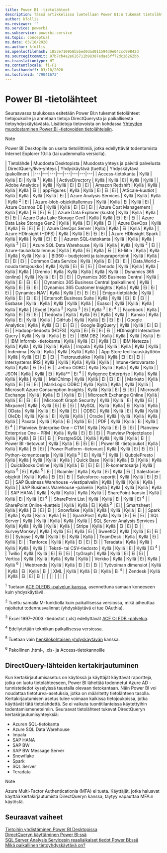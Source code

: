 ```yaml
---
title: Power BI -tietolähteet
description: Tässä artikkelissa luetellaan Power BI:n tukemat tietolähteet ja annetaan tietoja DirectQuerysta ja paikallisesta tietoyhdyskäytävästä.
author: kfollis
ms.reviewer: ''
ms.service: powerbi
ms.subservice: powerbi-service
ms.topic: conceptual
ms.date: 03/10/2020
ms.author: kfollis
ms.openlocfilehash: 1853e710958b5bed0dad011594d9e04ccc99842d
ms.sourcegitcommit: 87b7cb4a2e626711b98387edaa5ff72dc26262bb
ms.translationtype: HT
ms.contentlocale: fi-FI
ms.lasthandoff: 03/10/2020
ms.locfileid: "79041673"
---
```

# <a name="power-bi-data-sources"></a>Power BI -tietolähteet

Seuraavassa taulukossa esitetään Power BI:n tukemat tietolähteet tietojoukoille ja annetaan tietoja DirectQuerysta ja paikallisesta tietoyhdyskäytävästä. Lisätietoja tietovoista on kohdassa [Yhteyden muodostaminen Power BI -tietovoiden tietolähteisiin](service-dataflows-data-sources.md).

> [!NOTE]
> Power BI Desktopille on useita tietoliittimiä, jotka edellyttävät todentamista Internet Explorer 10:llä (tai uudemmalla versiolla). 


| Tietolähde | Muodosta Desktopista | Muodosta yhteys ja päivitä palvelusta | DirectQuery/live-yhteys | Yhdyskäytävä (tuettu) | Yhdyskäytävä (pakollinen) |
|---|---|---|---|---|---|---|---|
| Access-tietokanta | Kyllä | Kyllä | Ei | Kyllä <sup>1</sup> | Kyllä |
| ActiveDirectory | Kyllä | Kyllä | Ei | Kyllä | Kyllä |
| Adobe Analytics | Kyllä | Kyllä | Ei | Ei | Ei |
| Amazon Redshift | Kyllä | Kyllä | Kyllä | Kyllä | Ei |
| appFigures | Kyllä | Kyllä | Ei | Ei | Ei |
| AtScale-kuutiot | Kyllä | Kyllä | Kyllä | Kyllä | Ei |
| Azure Analysis Services | Kyllä | Kyllä | Kyllä | Kyllä <sup>2</sup> | Ei |
| Azure-blob-objektitallennus | Kyllä | Kyllä | Ei | Kyllä | Ei |
| Azure Cosmos DB | Kyllä | Kyllä | Ei | Ei | Ei |
| Azure Cost Management | Kyllä | Kyllä | Ei | Ei | Ei |
| Azure Data Explorer (kusto) | Kyllä | Kyllä | Kyllä | Ei | Ei |
| Azure Data Lake Storage Gen1 | Kyllä | Kyllä | Ei | Ei | Ei |
| Azure Data Lake Storage Gen2 | Kyllä | Kyllä | Ei | Kyllä | Ei |
| Azure DevOps | Kyllä | Kyllä | Ei | Ei | Ei |
| Azure DevOps Server | Kyllä | Kyllä | Ei | Kyllä | Kyllä |
| Azure HDInsight (HDFS) | Kyllä | Kyllä | Ei | Ei | Ei |
| Azure HDInsight Spark | Kyllä | Kyllä | Kyllä | Ei | Ei |
| Azuren SQL-tietokanta | Kyllä | Kyllä | Kyllä | Kyllä <sup>2</sup> | Ei |
| Azure SQL Data Warehouse | Kyllä | Kyllä | Kyllä | Kyllä <sup>2</sup> | Ei |
| Azure-taulukkotallennus | Kyllä | Kyllä | Ei | Kyllä | Ei |
| BI-liitin | Kyllä | Kyllä | Kyllä | Kyllä | Kyllä |
| BI360 – budjetointi ja talousraportointi | Kyllä | Kyllä | Ei | Ei | Ei |
| Common Data Service | Kyllä | Kyllä | Ei | Ei | Ei |
| Data.World – nouda tietojoukko | Kyllä | Kyllä | Ei | Ei | Ei |
| Denodo | Kyllä | Kyllä | Kyllä | Kyllä | Kyllä |
| Dremio | Kyllä | Kyllä | Kyllä | Kyllä | Kyllä |
| Dynamics 365 (online) | Kyllä | Kyllä | Ei | Ei | Ei |
| Dynamics 365 Business Central | Kyllä | Kyllä | Ei | Ei | Ei |
| Dynamics 365 Business Central (paikallinen) | Kyllä | Kyllä | Ei | Ei | Ei |
| Dynamics 365 Customer Insights | Kyllä | Kyllä | Ei | Ei | Ei |
| Dynamics NAV | Kyllä | Kyllä | Ei | Ei | Ei |
| Emigo-tietolähde | Kyllä | Kyllä | Ei | Ei | Ei |
| Entersoft Business Suite | Kyllä | Kyllä | Ei | Ei | Ei |
| Essbase | Kyllä | Kyllä | Kyllä | Kyllä | Kyllä |
| Exasol | Kyllä | Kyllä | Kyllä | Kyllä | Kyllä |
| Excel | Kyllä <sup>3</sup> | Kyllä <sup>3</sup> | Ei | Kyllä <sup>3</sup> | Ei <sup>4</sup> |
| Facebook | Kyllä | Kyllä | Ei | Ei | Ei |
| Tiedosto | Kyllä | Kyllä | Ei | Kyllä | Kyllä |
| Kansio | Kyllä | Kyllä | Ei | Kyllä | Kyllä |
| GitHub | Kyllä | Kyllä | Ei | Ei | Ei |
| Google Analytics | Kyllä | Kyllä | Ei | Ei | Ei |
| Google BigQuery | Kyllä | Kyllä | Ei | Ei | Ei |
| Hadoop-tiedosto (HDFS) | Kyllä | Ei | Ei | Ei | Ei |
| HDInsight Interactive Query | Kyllä | Kyllä | Kyllä | Ei | Ei |
| IBM DB2 | Kyllä | Kyllä | Kyllä | Kyllä | Ei |
| IBM Informix -tietokanta | Kyllä | Kyllä | Ei | Kyllä | Ei |
| IBM Netezza | Kyllä | Kyllä | Kyllä | Kyllä | Kyllä |
| Impala | Kyllä | Kyllä | Kyllä | Kyllä | Kyllä |
| Indexima | Kyllä | Kyllä | Kyllä | Kyllä | Kyllä |
| App Store teollisuuskäyttöön | Kyllä | Kyllä | Ei | Ei | Ei |
| Tietoruudukko | Kyllä | Kyllä | Ei | Ei | Ei |
| Intersystems IRIS | Kyllä | Kyllä | Kyllä | Kyllä | Kyllä |
| Intune-tietovarasto | Kyllä | Kyllä | Ei | Ei | Ei |
| Jethro ODBC | Kyllä | Kyllä | Kyllä | Kyllä | Kyllä |
| JSON | Kyllä | Kyllä | Ei | Kyllä** | Ei <sup>4</sup> |
| Kyligence Enterprise | Kyllä | Kyllä | Kyllä | Kyllä | Kyllä |
| MailChimp | Kyllä | Kyllä | Ei | Ei | Ei |
| Marketo | Kyllä | Kyllä | Ei | Ei | Ei |
| MarkLogic ODBC | Kyllä | Kyllä | Kyllä | Kyllä | Kyllä |
| Microsoft Azure Consumption Insights | Kyllä | Kyllä | Ei | Ei | Ei |
| Microsoft Exchange | Kyllä | Kyllä | Ei | Kyllä | Ei |
| Microsoft Exchange Online | Kyllä | Kyllä | Ei | Ei | Ei |
| Microsoft Graph Security | Kyllä | Kyllä | Ei | Kyllä | Ei |
| Mixpanel | Kyllä | Kyllä | Ei | Ei | Ei |
| MySQL | Kyllä | Kyllä | Ei | Kyllä | Kyllä |
| OData | Kyllä | Kyllä | Ei | Kyllä | Ei |
| ODBC | Kyllä | Kyllä | Ei | Kyllä | Kyllä |
| OleDb | Kyllä | Kyllä | Ei | Kyllä | Kyllä |
| Oracle | Kyllä | Kyllä | Kyllä | Kyllä | Kyllä |
| Paxata | Kyllä | Kyllä | Ei | Kyllä | Ei |
| PDF | Kyllä | Kyllä | Ei | Kyllä | Ei <sup>4</sup> |
| Planview Enterprise One – CTM | Kyllä | Kyllä | Ei | Ei | Ei |
| Planview Enterprise One – PRM | Kyllä | Kyllä | Ei | Ei | Ei |
| Planview Projectplace | Kyllä | Kyllä | Ei | Ei | Ei |
| PostgreSQL | Kyllä | Kyllä | Kyllä | Kyllä | Ei |
| Power BI -tietovuot | Kyllä | Kyllä | Ei | Ei | Ei |
| Power BI -tietojoukot | Kyllä | Kyllä | Kyllä | Ei | Ei |
| Power Platform -tietovuot | Kyllä | Kyllä | Ei | Ei | Ei |
| Python-komentosarja | Kyllä | Kyllä <sup>5</sup> | Ei | Kyllä <sup>5</sup> | Kyllä |
| QubolePresto | Kyllä | Kyllä | Kyllä | Kyllä | Kyllä |
| Quick Base | Kyllä | Kyllä | Ei | Kyllä | Kyllä |
| QuickBooks Online | Kyllä | Kyllä | Ei | Ei | Ei |
| R-komentosarja | Kyllä | Kyllä <sup>5</sup> | Ei | Kyllä <sup>5</sup> | Ei |
| Roamler | Kyllä | Kyllä | Ei | Kyllä | Ei |
| Salesforce-objektit | Kyllä | Kyllä | Ei | Ei | Ei |
| Salesforce-raportit | Kyllä | Kyllä | Ei | Ei | Ei |
| SAP Business Warehouse -viestipalvelin | Kyllä | Kyllä | Kyllä | Kyllä | Kyllä |
| SAP Business Warehouse -palvelin | Kyllä | Kyllä | Kyllä | Kyllä | Kyllä |
| SAP HANA | Kyllä | Kyllä | Kyllä | Kyllä | Kyllä |
| SharePoint-kansio | Kyllä | Kyllä | Ei | Kyllä | Ei <sup>4</sup> |
| SharePoint List | Kyllä | Kyllä | Ei | Kyllä | Ei <sup>4</sup> |
| SharePoint Online -luettelo | Kyllä | Kyllä | Ei | Kyllä <sup>2</sup> | Ei |
| Smartsheet | Kyllä | Kyllä | Ei | Ei | Ei |
| Snowflake | Kyllä | Kyllä | Kyllä | Kyllä | Ei |
| Spark | Kyllä | Kyllä | Kyllä | Kyllä | Ei |
| SparkPost | Kyllä | Kyllä | Ei | Ei | Ei |
| SQL Server | Kyllä | Kyllä | Kyllä | Kyllä | Kyllä |
| SQL Server Analysis Services | Kyllä | Kyllä | Kyllä | Kyllä | Kyllä |
| Stripe | Kyllä | Kyllä | Ei | Ei | Ei |
| SurveyMonkey | Kyllä | Kyllä | Ei | Kyllä | Ei |
| SweetIQ | Kyllä | Kyllä | Ei | Ei | Ei |
| Sybase | Kyllä | Kyllä | Ei | Kyllä | Kyllä |
| TeamDesk | Kyllä | Kyllä | Ei | Kyllä | Ei |
| Tenforce | Kyllä | Kyllä | Ei | Ei | Ei |
| Teradata | Kyllä | Kyllä | Kyllä | Kyllä | Kyllä |
| Teksti- tai CSV-tiedosto | Kyllä | Kyllä | Ei | Kyllä | Ei <sup>4</sup> |
| Twilio | Kyllä | Kyllä | Ei | Ei | Ei |
| tyGraph | Kyllä | Kyllä | Ei | Ei | Ei |
| Vertica | Kyllä | Kyllä | Kyllä | Kyllä | Kyllä |
| Verkko | Kyllä | Kyllä | Ei | Kyllä | Kyllä <sup>6</sup> |
| Webtrends | Kyllä | Kyllä | Ei | Ei | Ei |
| Työvoiman dimensiot | Kyllä | Kyllä | Ei | Kyllä | Ei |
| XML | Kyllä | Kyllä | Ei | Kyllä | Ei <sup>4</sup> |
| Zendesk | Kyllä | Kyllä | Ei | Ei | Ei |
| | | | | | | | |

<sup>1</sup> Tuetaan [ACE OLEDB -palvelun kanssa](https://www.microsoft.com/download/details.aspx?id=54920), asennettuna samaan koneeseen kuin yhdyskäytävä.

<sup>2</sup> Tuettu samalla M-funktiolla kuin paikallisessa versiossa, mikä aiheuttaa rajoitetut todennusvalinnat (yhdyskäytävä ei tue OAuthia).

<sup>3</sup> Excel 1997–2003 -tiedostot (.xls) edellyttävät [ACE OLEDB -palvelua](https://www.microsoft.com/download/details.aspx?id=54920).

<sup>4</sup> Edellytetään tekniikan paikallisessa versiossa.

<sup>5</sup> Tuetaan vain [henkilökohtaisen yhdyskäytävän](service-gateway-personal-mode.md) kanssa.

<sup>6</sup> Pakollinen .html-, .xls- ja Access-tietokannoille

## <a name="single-sign-on-sso-for-directquery-sources"></a>DirectQuery-lähteiden kertakirjautuminen

Kun kertakirjautumisasetus on käytössä ja käyttäjät käyttävät raportteja, jotka on luotu tietolähteeseen, Power BI lähettää todennetut Azure AD -tunnistetiedot kyselyissä taustalla olevaan tietokantaan. Näin Power BI voi noudattaa tietoturva-asetuksia, jotka on määritetty tietolähteen tasolla.
Kertakirjautumisen asetus tulee voimaan kaikissa tietojoukoissa, jotka käyttävät tätä tietolähdettä. Se ei vaikuta tuontitilanteissa käytettyihin todentamismenetelmiin. Seuraavat tietolähteet tukevat DirectQueryn kertakirjautumisyhteyksiä:

- Azuren SQL-tietokanta
- Azure SQL Data Warehouse
- Impala
- SAP HANA
- SAP BW
- SAP BW Message Server
- Snowflake
- Spark
- SQL Server
- Teradata

> [!Note]
> Azure Multi-Factor Authenticationia (MFA) ei tueta. Käyttäjät, jotka haluavat käyttää kertakirjautumista DirectQueryn kanssa, täytyy vapauttaa MFA:n käytöstä.

## <a name="next-steps"></a>Seuraavat vaiheet

[Tietoihin yhdistäminen Power BI Desktopissa](desktop-quickstart-connect-to-data.md)  
[DirectQueryn käyttäminen Power BI:ssä](desktop-directquery-about.md)  
[SQL Server Analysis Servicesin reaaliaikaiset tiedot Power BI:ssä](sql-server-analysis-services-tabular-data.md)  
[Mikä paikallinen tietoyhdyskäytävä on?](service-gateway-onprem.md)  
